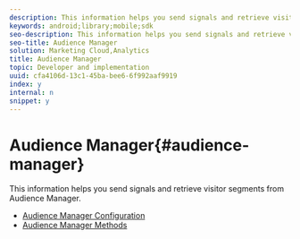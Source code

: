 ```yaml
---
description: This information helps you send signals and retrieve visitor segments from Audience Manager.
keywords: android;library;mobile;sdk
seo-description: This information helps you send signals and retrieve visitor segments from Audience Manager.
seo-title: Audience Manager
solution: Marketing Cloud,Analytics
title: Audience Manager
topic: Developer and implementation
uuid: cfa4106d-13c1-45ba-bee6-6f992aaf9919
index: y
internal: n
snippet: y
---
```


# Audience Manager{#audience-manager}

This information helps you send signals and retrieve visitor segments from Audience Manager.

+ [Audience Manager Configuration](audience-manager/audiencemgmt.md)
+ [Audience Manager Methods](audience-manager/c-audience-manager-methods.md)